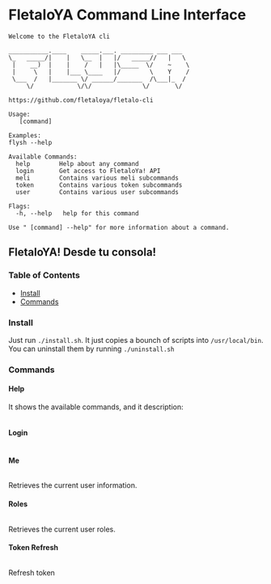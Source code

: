 # FletaloYA Command Line Interface

```
Welcome to the FletaloYA cli

___________.____    _____.___. _________ ___ ___
\_   _____/|    |   \__  |   |/   _____//   |   \
 |    __)  |    |    /   |   |\_____  \/    ~    \
 |     \   |    |___ \____   |/        \    Y    /
 \___  /   |_______ \/ ______/_______  /\___|_  /
     \/            \/\/              \/       \/

https://github.com/fletaloya/fletalo-cli

Usage:
   [command]

Examples:
flysh --help

Available Commands:
  help        Help about any command
  login       Get access to FletaloYa! API
  meli        Contains various meli subcommands
  token       Contains various token subcommands
  user        Contains various user subcommands

Flags:
  -h, --help   help for this command

Use " [command] --help" for more information about a command.
```

## FletaloYA! Desde tu consola!

### Table of Contents
- [Install](#install)
- [Commands](#commands)


### Install

Just run `./install.sh`. It just copies a bounch of scripts into `/usr/local/bin`.
You can uninstall them by running `./uninstall.sh`

### Commands

#### Help

It shows the available commands, and it description:

```
```

#### Login

```
```


#### Me

```
```

Retrieves the current user information.

#### Roles

```
```

Retrieves the current user roles.

#### Token Refresh

```
```

Refresh token
